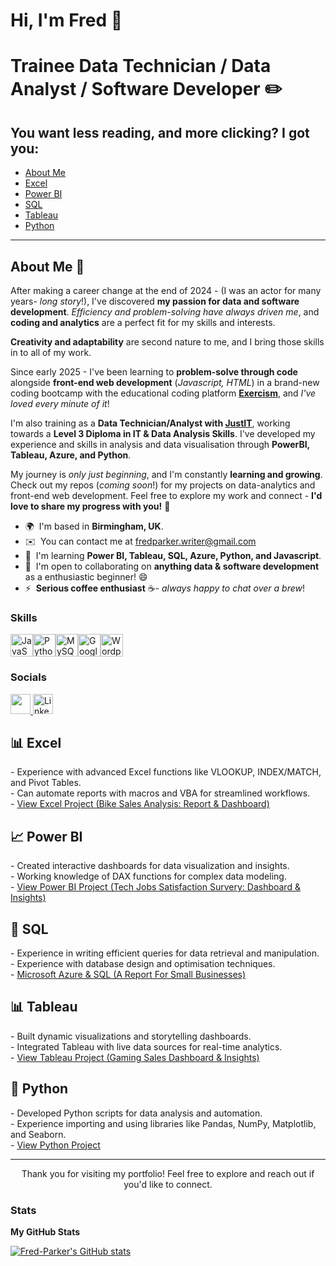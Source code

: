 Hi, I'm Fred 👋 
=============================
Trainee Data Technician / Data Analyst / Software Developer ✏️
=============================
<h2>You want less reading, and more clicking? I got you:</h2>
<ul>
  <li><a href="#about me">About Me</a></li>
  <li><a href="#excel">Excel</a></li>
  <li><a href="#powerbi">Power BI</a></li>
  <li><a href="#sql">SQL</a></li>
  <li><a href="#tableau">Tableau</a></li>
  <li><a href="#python">Python</a></li>
</ul>

<hr>
<h2 id="about me">About Me 🫡</h2>
<p>
</p>

After making a career change at the end of 2024 - (I was an actor for many years- *long story*!), I've discovered **my passion for data and software development**. *Efficiency and problem-solving have always driven me*, and **coding and analytics** are a perfect fit for my skills and interests. 

**Creativity and adaptability** are second nature to me, and I bring those skills in to all of my work.

Since early 2025 - I've been learning to **problem-solve through code** alongside **front-end web development** (*Javascript, HTML*) in a brand-new coding bootcamp with the educational coding platform **[Exercism](https://exercism.org/dashboard)**, and *I've loved every minute of it*! 

I'm also training as a **Data Technician/Analyst with [JustIT](https://www.justit.co.uk/)**, working towards a **Level 3 Diploma in IT & Data Analysis Skills**. I've developed my experience and skills in analysis and data visualisation through **PowerBI, Tableau, Azure, and Python**. 

My journey is *only just beginning*, and I'm constantly **learning and growing**. Check out my repos (*coming soon*!) for my projects on data-analytics and front-end web development. Feel free to explore my work and connect - **I'd love to share my progress with you!** 🫡

*   🌍  I'm based in **Birmingham, UK**.
*   ✉️  You can contact me at [fredparker.writer@gmail.com](mailto:fredparker.writer@gmail.com)
*   🧠  I'm learning **Power BI, Tableau, SQL, Azure, Python, and Javascript**.
*   🤝  I'm open to collaborating on **anything data & software development** as a enthusiastic beginner! 😄
*   ⚡  **Serious coffee enthusiast** ☕- *always happy to chat over a brew*!

### Skills

<p align="left">
<a href="https://developer.mozilla.org/en-US/docs/Web/JavaScript" target="_blank" rel="noreferrer"><img src="https://raw.githubusercontent.com/danielcranney/readme-generator/main/public/icons/skills/javascript-colored.svg" width="36" height="36" alt="JavaScript" /></a><a href="https://www.python.org/" target="_blank" rel="noreferrer"><img src="https://raw.githubusercontent.com/danielcranney/readme-generator/main/public/icons/skills/python-colored.svg" width="36" height="36" alt="Python" /></a><a href="https://www.mysql.com/" target="_blank" rel="noreferrer"><img src="https://raw.githubusercontent.com/danielcranney/readme-generator/main/public/icons/skills/mysql-colored.svg" width="36" height="36" alt="MySQL" /></a><a href="https://cloud.google.com/" target="_blank" rel="noreferrer"><img src="https://raw.githubusercontent.com/danielcranney/readme-generator/main/public/icons/skills/googlecloud-colored.svg" width="36" height="36" alt="Google Cloud" /></a><a href="https://wordpress.com" target="_blank" rel="noreferrer"><img src="https://raw.githubusercontent.com/danielcranney/readme-generator/main/public/icons/skills/wordpress-colored.svg" width="36" height="36" alt="Wordpress" /></a>
</p>

### Socials

<p align="left"> <a href="https://www.github.com/Fred-Parker" target="_blank" rel="noreferrer"> <picture> <source media="(prefers-color-scheme: dark)" srcset="https://raw.githubusercontent.com/danielcranney/readme-generator/main/public/icons/socials/github-dark.svg" /> <source media="(prefers-color-scheme: light)" srcset="https://raw.githubusercontent.com/danielcranney/readme-generator/main/public/icons/socials/github.svg" /> <img src="https://raw.githubusercontent.com/danielcranney/readme-generator/main/public/icons/socials/github.svg" width="32" height="32" /> </picture> </a>
  <a href="https://www.linkedin.com/in/fred-parker-99ba62355/" target="_blank" rel="noreferrer">
    <img src="https://raw.githubusercontent.com/danielcranney/readme-generator/main/public/icons/socials/linkedin.svg" width="32" height="32" alt="LinkedIn Logo" />
  </a>
</p>


<h2 id="excel">📊 Excel</h2>
<p>
  - Experience with advanced Excel functions like VLOOKUP, INDEX/MATCH, and Pivot Tables.<br>
  - Can automate reports with macros and VBA for streamlined workflows.<br>
  - <a href="https://github.com/Fred-Parker/Excel---Bike-Sales-Analysis-Report">View Excel Project (Bike Sales Analysis: Report & Dashboard)</a>
</p>

<h2 id="powerbi">📈 Power BI</h2>
<p>
  - Created interactive dashboards for data visualization and insights.<br>
  - Working knowledge of DAX functions for complex data modeling.<br>
  - <a href="https://github.com/Fred-Parker/PowerBI_Tech_Jobs_Satisfaction_Survey_Results">View Power BI Project (Tech Jobs Satisfaction Survery: Dashboard & Insights)</a>
</p>

<h2 id="sql">💾 SQL</h2>
<p>
  - Experience in writing efficient queries for data retrieval and manipulation.<br>
  - Experience with database design and optimisation techniques.<br>
  - <a href="https://github.com/Fred-Parker/Azure-Report---Paws-Whiskers">Microsoft Azure & SQL (A Report For Small Businesses) </a>
</p>

<h2 id="tableau">📊 Tableau</h2>
<p>
  - Built dynamic visualizations and storytelling dashboards.<br>
  - Integrated Tableau with live data sources for real-time analytics.<br>
  - <a href="https://github.com/Fred-Parker/Tableau---Gaming-Sales-Dashboard">View Tableau Project (Gaming Sales Dashboard & Insights)</a>
</p>

<h2 id="python">🐍 Python</h2>
<p>
  - Developed Python scripts for data analysis and automation.<br>
  - Experience importing and using libraries like Pandas, NumPy, Matplotlib, and Seaborn.<br>
  - <a href="your-project-link">View Python Project</a>
</p>

<hr>

<p align="center">
  Thank you for visiting my portfolio! Feel free to explore and reach out if you'd like to connect.
</p>


### Stats

<b>My GitHub Stats</b>

<a href="http://www.github.com/Fred-Parker"><img src="https://github-readme-stats.vercel.app/api?username=Fred-Parker&show_icons=true&hide=&count_private=true&title_color=0891b2&text_color=ffffff&icon_color=0891b2&bg_color=0f172a&hide_border=true&show_icons=true" alt="Fred-Parker's GitHub stats" /></a>
